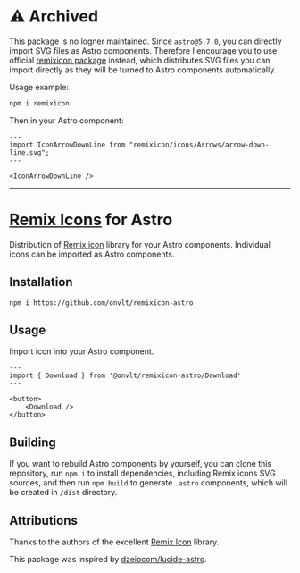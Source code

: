 # ⚠️ Archived

This package is no logner maintained. Since `astro@5.7.0`, you can directly import SVG files as Astro components. Therefore I encourage you to use official [remixicon package](https://www.npmjs.com/package/remixicon) instead, which distributes SVG files you can import directly as they will be turned to Astro components automatically.

Usage example:

```sh
npm i remixicon
```

Then in your Astro component:

```astro
---
import IconArrowDownLine from "remixicon/icons/Arrows/arrow-down-line.svg";
---

<IconArrowDownLine />
```

---

# [Remix Icons](https://remixicon.com/) for Astro

Distribution of [Remix icon](https://remixicon.com/) library for your Astro components. Individual icons can be imported as Astro components.

## Installation

```
npm i https://github.com/onvlt/remixicon-astro
```

## Usage

Import icon into your Astro component.

```astro
---
import { Download } from '@onvlt/remixicon-astro/Download'
---

<button>
	<Download />
</button>
```

## Building

If you want to rebuild Astro components by yourself, you can clone this repository, run `npm i` to install dependencies, including Remix icons SVG sources, and then run `npm build` to generate `.astro` components, which will be created in `/dist` directory.

## Attributions

Thanks to the authors of the excellent [Remix Icon](https://lucide.dev/) library.

This package was inspired by [dzeiocom/lucide-astro](https://github.com/dzeiocom/lucide-astro).
